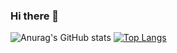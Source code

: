 ### Hi there 👋

<!--
**Pudl0/Pudl0** is a ✨ _special_ ✨ repository because its `README.md` (this file) appears on your GitHub profile.

Here are some ideas to get you started:

- 🔭 I’m currently working on ...
- 🌱 I’m currently learning ...
- 👯 I’m looking to collaborate on ...
- 🤔 I’m looking for help with ...
- 💬 Ask me about ...
- 📫 How to reach me: ...
- 😄 Pronouns: ...
- ⚡ Fun fact: ...
-->

![Anurag's GitHub stats](https://github-readme-stats.vercel.app/api?username=pudl0&show_icons=true&theme=radical) [![Top Langs](https://github-readme-stats.vercel.app/api/top-langs/?username=pudl0&layout=donut-vertical)](https://github.com/pudl0/github-readme-stats)
